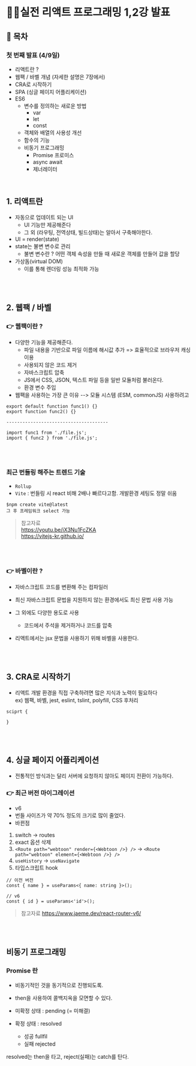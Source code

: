 # 👩‍💻실전 리액트 프로그래밍 1,2강 발표

## 🚩 목차

### 첫 번째 발표 (4/9일)

- 리액트란 ?
- 웹팩 / 바벨 개념 (자세한 설명은 7장에서)
- CRA로 시작하기
- SPA (싱글 페이지 어플리케이션)
- ES6
  - 변수를 정의하는 새로운 방법
    - var
    - let
    - const
  - 객체와 배열의 사용성 개선
  - 함수의 기능
  - 비동기 프로그래밍
    - Promise 프로미스
    - async await
    - 제너레이터

<br>

## 1. 리액트란

- 자동으로 업데이트 되는 UI
  - UI 기능만 제공해준다
  - 그 외 (라우팅, 전역상태, 빌드상태)는 알아서 구축해야한다.
- UI = render(state)
- state는 불변 변수로 관리
  - 불변 변수란 ? 어떤 객체 속성을 만들 때 새로운 객체를 만들어 값을 할당
- 가상돔(virtual DOM)
  - 이를 통해 렌더링 성능 최적화 가능

<br>
<br>

## 2. 웹팩 / 바벨

### 👉 웹팩이란 ?

- 다양한 기능을 제공해준다.
  - 파일 내용을 기반으로 파일 이름에 해시값 추가 => 효율적으로 브라우저 캐싱 이용
  - 사용되지 않은 코드 제거
  - 자바스크립트 압축
  - JS에서 CSS, JSON, 텍스트 파일 등을 일반 모듈처럼 불러온다.
  - 환경 변수 주입
- 웹팩을 사용하는 가장 큰 이유 --> 모듈 시스템 (ESM, commonJS) 사용하려고

```
export default function func1() {}
export function func2() {}

--------------------------------------

import func1 from './file.js';
import { func2 } from './file.js';
```

<br>
<br>

### 최근 번들링 해주는 트렌드 기술

- `Rollup`
- `Vite` : 번들링 시 react 비해 2배나 빠르다고함. 개발환경 세팅도 정말 쉬움

```
$npm create vite@latest
그 후 프레임워크 select 가능
```

> 참고자료 <br> https://youtu.be/iX3Nu1FcZKA <br> https://vitejs-kr.github.io/

<br>
<br>

### 👉 바벨이란 ?

- 자바스크립트 코드를 변환해 주는 컴파일러
- 최신 자바스크립트 문법을 지원하지 않는 환경에서도 최신 문법 사용 가능
- 그 외에도 다양한 용도로 사용

  - 코드에서 주석을 제거하거나 코드를 압축

- 리액트에서는 jsx 문법을 사용하기 위해 바벨을 사용한다.

<br>
<br>

## 3. CRA로 시작하기

- 리액트 개발 환경을 직접 구축하려면 많은 지식과 노력이 필요하다 <br>
  ex) 웹팩, 바벨, jest, eslint, tslint, polyfill, CSS 후처리

```
sciprt {

}
```

<br>
<br>

## 4. 싱글 페이지 어플리케이션

- 전통적인 방식과는 달리 서버에 요청하지 않아도 페이지 전환이 가능하다.

### 👉 최근 버전 마이그레이션

- v6
- 번들 사이즈가 약 70% 정도의 크기로 많이 줄었다.
- 바뀐점

1. switch -> routes
2. exact 옵션 삭제
3. `<Route path="webtoon" render={<Webtoon />} />` -> `<Route path="webtoon" element={<Webtoon />} />`
4. `useHistory` -> `useNavigate`
5. 타입스크립트 hook

```
// 이전 버전
const { name } = useParams<{ name: string }>();

// v6
const { id } = useParams<'id'>();
```

> 참고자료 https://www.jaeme.dev/react-router-v6/

<br>
<br>

## 비동기 프로그래밍

### Promise 란

- 비동기적인 것을 동기적으로 진행되도록.
- then을 사용하여 콜백지옥을 모면할 수 있다.

- 미확정 상태 : pending (= 미해결)
- 확정 상태 : resolved
  - 성공 fullfil
  - 실패 rejected

resolved는 then을 타고, reject(실패)는 catch를 탄다.
